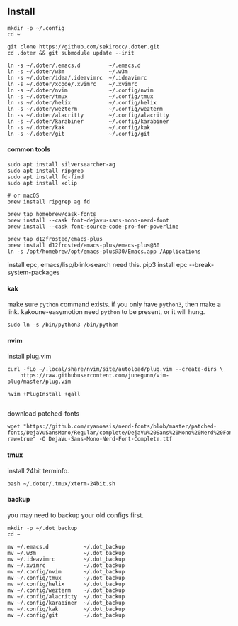 

## Install

```
mkdir -p ~/.config
cd ~

git clone https://github.com/sekirocc/.doter.git
cd .doter && git submodule update --init

ln -s ~/.doter/.emacs.d         ~/.emacs.d
ln -s ~/.doter/w3m              ~/.w3m
ln -s ~/.doter/idea/.ideavimrc  ~/.ideavimrc
ln -s ~/.doter/xcode/.xvimrc    ~/.xvimrc
ln -s ~/.doter/nvim             ~/.config/nvim
ln -s ~/.doter/tmux             ~/.config/tmux
ln -s ~/.doter/helix            ~/.config/helix
ln -s ~/.doter/wezterm          ~/.config/wezterm
ln -s ~/.doter/alacritty        ~/.config/alacritty
ln -s ~/.doter/karabiner        ~/.config/karabiner
ln -s ~/.doter/kak              ~/.config/kak
ln -s ~/.doter/git              ~/.config/git
```

#### common tools

```
sudo apt install silversearcher-ag
sudo apt install ripgrep
sudo apt install fd-find
sudo apt install xclip

# or macOS
brew install ripgrep ag fd

brew tap homebrew/cask-fonts
brew install --cask font-dejavu-sans-mono-nerd-font
brew install --cask font-source-code-pro-for-powerline

brew tap d12frosted/emacs-plus
brew install d12frosted/emacs-plus/emacs-plus@30
ln -s /opt/homebrew/opt/emacs-plus@30/Emacs.app /Applications
```

install epc, emacs/lisp/blink-search need this.
pip3 install epc  --break-system-packages


#### kak

make sure `python` command exists. if you only have `python3`, then make a link.
kakoune-easymotion need `python` to be present, or it will hung.

```
sudo ln -s /bin/python3 /bin/python
```

#### nvim

install plug.vim

```
curl -fLo ~/.local/share/nvim/site/autoload/plug.vim --create-dirs \
    https://raw.githubusercontent.com/junegunn/vim-plug/master/plug.vim

nvim +PlugInstall +qall


```

download patched-fonts

```
wget "https://github.com/ryanoasis/nerd-fonts/blob/master/patched-fonts/DejaVuSansMono/Regular/complete/DejaVu%20Sans%20Mono%20Nerd%20Font%20Complete.ttf?raw=true" -O DejaVu-Sans-Mono-Nerd-Font-Complete.ttf
```

#### tmux

install 24bit terminfo.

```
bash ~/.doter/.tmux/xterm-24bit.sh
```



#### backup

you may need to backup your old configs first.

```
mkdir -p ~/.dot_backup
cd ~

mv ~/.emacs.d           ~/.dot_backup
mv ~/.w3m               ~/.dot_backup
mv ~/.ideavimrc         ~/.dot_backup
mv ~/.xvimrc            ~/.dot_backup
mv ~/.config/nvim       ~/.dot_backup
mv ~/.config/tmux       ~/.dot_backup
mv ~/.config/helix      ~/.dot_backup
mv ~/.config/wezterm    ~/.dot_backup
mv ~/.config/alacritty  ~/.dot_backup
mv ~/.config/karabiner  ~/.dot_backup
mv ~/.config/kak        ~/.dot_backup
mv ~/.config/git        ~/.dot_backup
```
